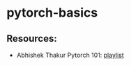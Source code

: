 # pytorch-basics

## Resources:

- Abhishek Thakur Pytorch 101: [playlist](https://www.youtube.com/playlist?list=PL98nY_tJQXZln8spB5uTZdKN08mYGkOf2)
